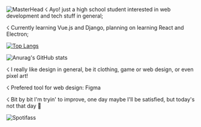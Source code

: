 ![MasterHead](https://i.imgur.com/cmQcrT7.png)
☇ Ayo! just a high school student interested in web development and tech stuff in general;

☇ Currently learning Vue.js and Django, planning on learning React and Electron;

[![Top Langs](https://github-readme-stats.vercel.app/api/top-langs/?username=gustavogorges&layout=compact&bg_color=36454f&text_color=ffffff&title_color=c8dfea)](https://github.com/GustavodePaulaGorges/github-readme-stats)

![Anurag's GitHub stats](https://github-readme-stats.vercel.app/api?username=gustavogorges&show_icons=true&theme=transparent&bg_color=36454f&text_color=ffffff&title_color=c8dfea&custom_title=Meus+Stats!)

☇ I really like design in general, be it clothing, game or web design, or even pixel art!

☇ Prefered tool for web design: Figma

☇ Bit by bit I'm tryin' to improve, one day maybe I'll be satisfied, but today's not that day 👻


![Spotifass](https://spotify-recently-played-readme.vercel.app/api?user=98sxfxj2y7k7vzye4qo05kntf)

